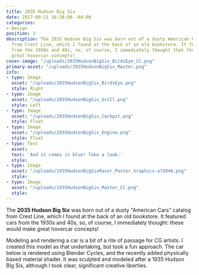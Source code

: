```yaml
---
title: 2035 Hudson Big Six
date: 2017-09-21 16:38:00 -04:00
categories:
- Design
position: 3
description: The 2035 Hudson Big Six was born out of a dusty American Cars catalog
  from Crest Line, which I found at the back of an old bookstore. It featured cars
  from the 1930s and 40s, so, of course, I immediately thought that these would make
  great hovercar concepts!
cover-image: "/uploads/2035HudsonBigSix_BirdsEye_CC.png"
primary-asset: "/uploads/2035HudsonBigSix_Master.png"
info:
- type: Image
  asset: "/uploads/2035HudsonBigSix_BirdsEye.png"
  style: Right
- type: Image
  asset: "/uploads/2035HudsonBigSix_Grill.png"
  style: Left
- type: Image
  asset: "/uploads/2035HudsonBigSix_Cockpit.png"
  style: Float
- type: Image
  asset: "/uploads/2035HudsonBigSix_Engine.png"
  style: Float
- type: Text
  asset:
  text: 'And it comes in blue! Take a look:'
  style:
- type: Image
  asset: "/uploads/1935HudsonBigSixRacer_Poster_Graphics-a7d946.png"
  style:
- type: Image
  asset: "/uploads/1935HudsonBigSix_Master_CC.png"
  style:
---
```


The **2035 Hudson Big Six** was born out of a dusty "American Cars" catalog from Crest Line, which I found at the back of an old bookstore. It featured cars from the 1930s and 40s, so, of course, I immediately thought: these would make great hovercar concepts!

Modeling and rendering a car is a bit of a rite of passage for CG artists. I created this model as that undertaking, but took a fun approach. The car below is rendered using Blender Cycles, and the recently added physically based material shader. It was sculpted and modeled after a 1935 Hudson Big Six, although I took clear, significant creative liberties.
